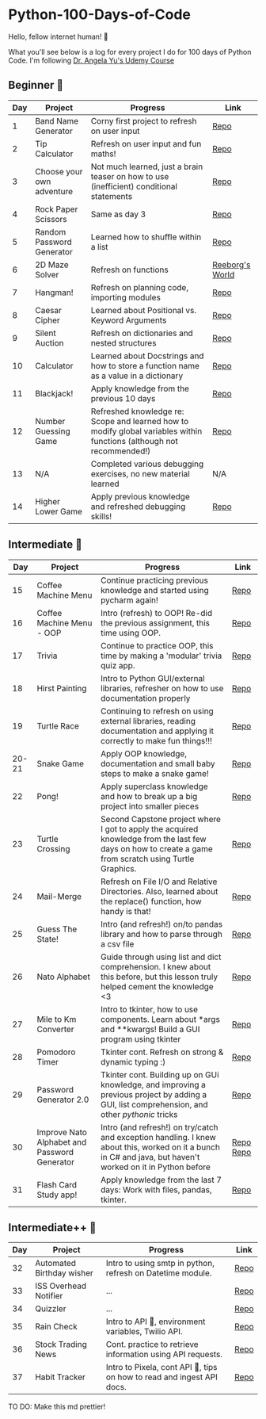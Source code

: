# Python-100-Days-of-Code

Hello, fellow internet human! 👋

What you'll see below is a log for every project I do for 100 days of Python Code. I'm following [Dr. Angela Yu's Udemy Course](https://www.udemy.com/course/100-days-of-code/)

## Beginner 🐣
| Day | Project                   | Progress                                                                                                              | Link                                                                                                                                                               |
|-----|---------------------------|-----------------------------------------------------------------------------------------------------------------------|--------------------------------------------------------------------------------------------------------------------------------------------------------------------|
| 1   | Band Name Generator       | Corny first project to refresh on user input                                                                          | [Repo](https://github.com/paulipotter/Python-100-Days-of-Code/tree/main/Beginner/Day-1-Band-Name-Generator/main.py)                                                |
| 2   | Tip Calculator            | Refresh on user input and fun maths!                                                                                  | [Repo](https://github.com/paulipotter/Python-100-Days-of-Code/tree/main/Beginner/Day-2-Tip-Calculator/main.py)                                                     |
| 3   | Choose your own adventure | Not much learned, just a brain teaser on how to use (inefficient) conditional statements                              | [Repo](https://github.com/paulipotter/Python-100-Days-of-Code/tree/main/Beginner/Day-3-Treasure-Island)                                                            |
| 4   | Rock Paper Scissors       | Same as day 3                                                                                                         | [Repo](https://github.com/paulipotter/Python-100-Days-of-Code/blob/main/Beginner/Day-4-Rock-Paper-Scissors/main.py)                                                |
| 5   | Random Password Generator | Learned how to shuffle within a list                                                                                  | [Repo](https://github.com/paulipotter/Python-100-Days-of-Code/blob/main/Beginner/Day-5-Password-Generator/main.py)                                                 |
| 6   | 2D Maze Solver            | Refresh on functions                                                                                                  | [Reeborg's World](https://reeborg.ca/reeborg.html?lang=en&mode=python&menu=worlds%2Fmenus%2Freeborg_intro_en.json&name=Maze&url=worlds%2Ftutorial_en%2Fmaze1.json) |
| 7   | Hangman!                  | Refresh on planning code, importing modules                                                                           | [Repo](https://github.com/paulipotter/Python-100-Days-of-Code/tree/main/Beginner/Day-7-Hangman/main.py)                                                            |
| 8   | Caesar Cipher             | Learned about Positional vs. Keyword Arguments                                                                        | [Repo](https://github.com/paulipotter/Python-100-Days-of-Code/tree/main/Beginner/Day-8-Caesar-Cipher/main.py)                                                      |
| 9   | Silent Auction            | Refresh on dictionaries and nested structures                                                                         | [Repo](https://github.com/paulipotter/Python-100-Days-of-Code/tree/main/Beginner/Day-9-Silent-Auction/main.py)                                                     |
| 10  | Calculator                | Learned about Docstrings and how to store a function name as a value in a dictionary                                  | [Repo](https://github.com/paulipotter/Python-100-Days-of-Code/tree/main/Beginner/Day-10-Calculator/main.py)                                                        |
| 11  | Blackjack!                | Apply knowledge from the previous 10 days                                                                             | [Repo](https://github.com/paulipotter/Python-100-Days-of-Code/tree/main/Beginner/Day-11-Blackjack/main.py)                                                         |
| 12  | Number Guessing Game      | Refreshed knowledge re: Scope and learned how to modify global variables within functions (although not recommended!) | [Repo](https://github.com/paulipotter/Python-100-Days-of-Code/tree/main/Beginner/Day-12-Higher-Lower-Game/main.py)                                                 |
| 13  | N/A                       | Completed various debugging exercises, no new material learned                                                        | N/A                                                                                                                                                                |
| 14  | Higher Lower Game         | Apply previous knowledge and refreshed debugging skills!                                                              | [Repo](https://github.com/paulipotter/Python-100-Days-of-Code/tree/main/Beginner/Day-14-Number-Guessing-Game/main.py)                                              |

## Intermediate 🐥

| Day   | Project                                      | Progress                                                                                                                                                    | Link                                                                                                                                                                                                                          |
|-------|----------------------------------------------|-------------------------------------------------------------------------------------------------------------------------------------------------------------|-------------------------------------------------------------------------------------------------------------------------------------------------------------------------------------------------------------------------------|
| 15    | Coffee Machine Menu                          | Continue practicing previous knowledge and started using pycharm again!                                                                                     | [Repo](https://github.com/paulipotter/Python-100-Days-of-Code/tree/main/Intermediate/Day-15-Coffee-Machine/main.py)                                                                                                           |
| 16    | Coffee Machine Menu - OOP                    | Intro (refresh) to OOP! Re-did the previous assignment, this time using OOP.                                                                                | [Repo](https://github.com/paulipotter/Python-100-Days-of-Code/tree/main/Intermediate/Day-16-Coffee-Machine-OOP/main.py)                                                                                                       |
| 17    | Trivia                                       | Continue to practice OOP, this time by making a 'modular' trivia quiz app.                                                                                  | [Repo](https://github.com/paulipotter/Python-100-Days-of-Code/tree/main/Intermediate/Day-17-Trivia/main.py)                                                                                                                   |
| 18    | Hirst Painting                               | Intro to Python GUI/external libraries, refresher on how to use documentation properly                                                                      | [Repo](https://github.com/paulipotter/Python-100-Days-of-Code/tree/main/Intermediate/Day-18-Hirst-Painting/main.py)                                                                                                           |
| 19    | Turtle Race                                  | Continuing to refresh on using external libraries, reading documentation and applying it correctly to make fun things!!!                                    | [Repo](https://github.com/paulipotter/Python-100-Days-of-Code/tree/main/Intermediate/Day-19-Turtle-Race/main.py)                                                                                                              |
| 20-21 | Snake Game                                   | Apply OOP knowledge, documentation and small baby steps to make a snake game!                                                                               | [Repo](https://github.com/paulipotter/Python-100-Days-of-Code/tree/main/Intermediate/Day-20-21-Snake-Game/main.py)                                                                                                            |
| 22    | Pong!                                        | Apply superclass knowledge and how to break up a big project into smaller pieces                                                                            | [Repo](https://github.com/paulipotter/Python-100-Days-of-Code/tree/main/Intermediate/Day-22-Pong/main.py)                                                                                                                     |
| 23    | Turtle Crossing                              | Second Capstone project where I got to apply the acquired knowledge from the last few days on how to create a game from scratch using Turtle Graphics.      | [Repo](https://github.com/paulipotter/Python-100-Days-of-Code/tree/main/Intermediate/Day-23-Turtle-Crossing/main.py)                                                                                                          |
| 24    | Mail-Merge                                   | Refresh on File I/O and Relative Directories. Also, learned about the replace() function, how handy is that!                                                | [Repo](https://github.com/paulipotter/Python-100-Days-of-Code/tree/main/Intermediate/Day-24-Mail-Merge/main.py)                                                                                                               |
| 25    | Guess The State!                             | Intro (and refresh!) on/to pandas library and how to parse through a csv file                                                                               | [Repo](https://github.com/paulipotter/Python-100-Days-of-Code/tree/main/Intermediate/Day-24Guess-The-State/main.py)                                                                                                           |
| 26    | Nato Alphabet                                | Guide through using list and dict comprehension. I knew about this before, but this lesson truly helped cement the knowledge <3                             | [Repo](https://github.com/paulipotter/Python-100-Days-of-Code/tree/main/Intermediate/Day-26-Nato-Alphabet/main.py)                                                                                                            |
| 27    | Mile to Km Converter                         | Intro to tkinter, how to use components. Learn about *args and **kwargs! Build a GUI program using tkinter                                                  | [Repo](https://github.com/paulipotter/Python-100-Days-of-Code/tree/main/Intermediate/Day-27-Distance-Unit-Converter/main.py)                                                                                                  |
| 28    | Pomodoro Timer                               | Tkinter cont. Refresh on strong & dynamic typing :)                                                                                                         | [Repo](https://github.com/paulipotter/Python-100-Days-of-Code/tree/main/Intermediate/Day-28-Pomodoro/main.py)                                                                                                                 |
| 29    | Password Generator 2.0                       | Tkinter cont. Building up on GUi knowledge, and improving a previous project by adding a GUI, list comprehension, and other _pythonic_ tricks               | [Repo](https://github.com/paulipotter/Python-100-Days-of-Code/tree/main/Intermediate/Day-29-Password-Generator-v2/main.py)                                                                                                    |
| 30    | Improve Nato Alphabet and Password Generator | Intro (and refresh!) on try/catch and exception handling. I knew about this, worked on it a bunch in C# and java, but haven't worked on it in Python before | [Repo](https://github.com/paulipotter/Python-100-Days-of-Code/commit/f01bf475406531bc069616cd70c672c4356e14e6) [Repo](https://github.com/paulipotter/Python-100-Days-of-Code/commit/72b344e98aa3b935c9fc85806259a383e523927e) |
| 31    | Flash Card Study app!                        | Apply knowledge from the last 7 days: Work with files, pandas, tkinter.                                                                                     | [Repo](https://github.com/paulipotter/Python-100-Days-of-Code/tree/main/Intermediate/Day-31-Language-Flash-Cards/main.py)                                                                                                     |


## Intermediate++ 🐤

| Day | Project                   | Progress                                                               | Link                                                                                                                             |
|-----|---------------------------|------------------------------------------------------------------------|----------------------------------------------------------------------------------------------------------------------------------|
| 32  | Automated Birthday wisher | Intro to using smtp in python, refresh on Datetime module.             | [Repo](https://github.com/paulipotter/Python-100-Days-of-Code/tree/main/Intermediate++/Day-32-Automated-Birthday-Wisher/main.py) |
| 33  | ISS Overhead Notifier     | ...                                                                    | [Repo](https://github.com/paulipotter/Python-100-Days-of-Code/tree/main/Intermediate++/Day-33-ISS-Overhead-Notifier)             |
| 34  | Quizzler                  | ...                                                                    | [Repo](https://github.com/paulipotter/Python-100-Days-of-Code/tree/main/Intermediate++/Day-34-Quizzler)                          |
| 35  | Rain Check                | Intro to API 🔑, environment variables, Twilio API.                    | [Repo](https://github.com/paulipotter/Python-100-Days-of-Code/tree/main/Intermediate++/Day-35-Rain-Alert/main.py)                |
| 36  | Stock Trading News        | Cont. practice to retrieve information using API requests.             | [Repo](https://github.com/paulipotter/Python-100-Days-of-Code/tree/main/Intermediate++/Day-35-Stock-Trading-News/main.py)        |
| 37  | Habit Tracker             | Intro to Pixela, cont API 🔑, tips on how to read and ingest API docs. | [Repo](https://github.com/paulipotter/Python-100-Days-of-Code/tree/main/Intermediate++/Day-35-Rain-Alert/main.py)                |


TO DO:
Make this md prettier!
